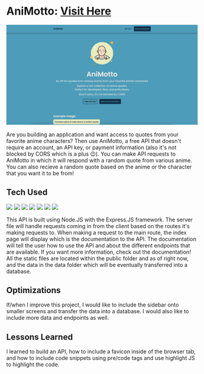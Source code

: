 # AniMotto: <a href="https://animotto-api.onrender.com/index.html" target="_blank">Visit Here</a>

<p>
  <img src="https://github.com/Danielle-Higgins/animotto-api/blob/main/public/img/animotto-preview.png">
</p>

Are you building an application and want access to quotes from your favorite anime characters? Then use AniMotto, a free API that doesn't require an account, an API key, or payment information (also it's not blocked by CORS which is a plus 😉). You can make API requests to AniMotto in which it will respond with a random quote from various anime. You can also recieve a random quote based on the anime or the character that you want it to be from!

## Tech Used

<p>
  <img src="https://img.shields.io/badge/html5-%23E34F26.svg?style=for-the-badge&logo=html5&logoColor=white">
  <img src="https://img.shields.io/badge/css3-%231572B6.svg?style=for-the-badge&logo=css3&logoColor=white">
  <img src="https://img.shields.io/badge/javascript-%23323330.svg?style=for-the-badge&logo=javascript&logoColor=%23F7DF1E">
  <img src="https://img.shields.io/badge/node.js-6DA55F?style=for-the-badge&logo=node.js&logoColor=white">
  <img src="https://img.shields.io/badge/NPM-%23CB3837.svg?style=for-the-badge&logo=npm&logoColor=white">
  <img src="https://img.shields.io/badge/express.js-%23404d59.svg?style=for-the-badge&logo=express&logoColor=%2361DAFB">
  <img src="https://img.shields.io/badge/NODEMON-%23323330.svg?style=for-the-badge&logo=nodemon&logoColor=%BBDEAD">
</p>

This API is built using Node.JS with the Express.JS framework. The server file will handle requests coming in from the client based on the routes it's making requests to. When making a request to the main route, the index page will display which is the documentation to the API. The documentation will tell the user how to use the API and about the different endpoints that are available. If you want more information, check out the documentation! All the static files are located within the public folder and as of right now, and the data in the data folder which will be eventually transferred into a database.

## Optimizations

If/when I improve this project, I would like to include the sidebar onto smaller screens and transfer the data into a database. I would also like to include more data and endpoints as well.

## Lessons Learned

I learned to build an API, how to include a favicon inside of the browser tab, and how to include code snippets using pre/code tags and use highlight JS to highlight the code.
